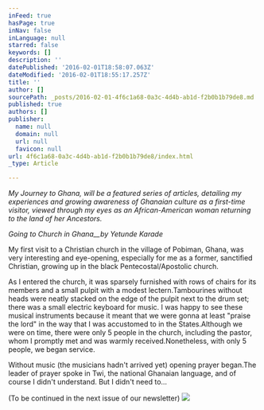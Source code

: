 ```yaml
---
inFeed: true
hasPage: true
inNav: false
inLanguage: null
starred: false
keywords: []
description: ''
datePublished: '2016-02-01T18:58:07.063Z'
dateModified: '2016-02-01T18:55:17.257Z'
title: ''
author: []
sourcePath: _posts/2016-02-01-4f6c1a68-0a3c-4d4b-ab1d-f2b0b1b79de8.md
published: true
authors: []
publisher:
  name: null
  domain: null
  url: null
  favicon: null
url: 4f6c1a68-0a3c-4d4b-ab1d-f2b0b1b79de8/index.html
_type: Article

---
```

__My Journey to Ghana_,
will be a featured series of articles, detailing my experiences and growing
awareness of Ghanaian culture as a first-time visitor, viewed through my eyes
as an African-American woman returning to the land of her Ancestors._

_Going to Church in Ghana__by Yetunde Karade_

My first visit to a Christian church in the village of
Pobiman, Ghana, was very interesting and eye-opening, especially for me as a
former, sanctified Christian, growing up in the black Pentecostal/Apostolic
church.

As I entered the church, it was sparsely furnished with rows
of chairs for its members and a small pulpit with a modest lectern.Tambourines without heads were neatly stacked
on the edge of the pulpit next to the drum set; there was a small electric
keyboard for music. I was happy to see
these musical instruments because it meant that we were gonna at least "praise
the lord" in the way that I was accustomed to in the States.Although we were on time, there were only 5
people in the church, including the pastor, whom I promptly met and was warmly
received.Nonetheless, with only 5
people, we began service.

Without music (the musicians hadn't arrived yet) opening
prayer began.The leader of prayer spoke
in Twi, the national Ghanaian language, and of course I didn't understand. But I didn't need to...

(To be continued in the next issue of our newsletter)
![](https://the-grid-user-content.s3-us-west-2.amazonaws.com/7efb30c3-bc91-407a-90df-eabfbe37fed1.jpg)